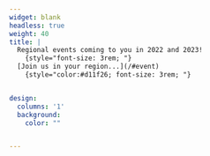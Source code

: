 ```yaml
---
widget: blank
headless: true
weight: 40
title: | 
  Regional events coming to you in 2022 and 2023!
    {style="font-size: 3rem; "} 
  [Join us in your region...](/#event)
    {style="color:#d11f26; font-size: 3rem; "} 


design:
  columns: '1'
  background:
    color: ""


---
```




